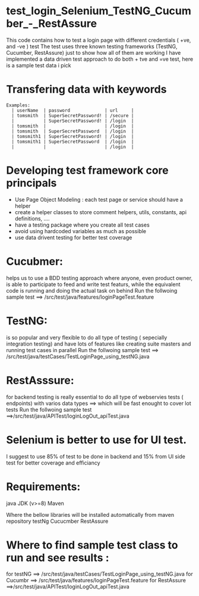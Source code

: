 # test_login_Selenium_TestNG_Cucumber_-_RestAssure 

This code contains how to test a login page with different credentials ( +ve, and -ve ) test
The test uses three known testing frameworks (TestNG, Cucumber, RestAssure) just to show how all of them are working 
I have implemented a data driven test approach to do both + tve and =ve test, here is a sample test data i pick 

 # Transfering data with keywords 
    Examples: 
      | userName  | password             | url     |
      | tomsmith  | SuperSecretPassword! | /secure |
      |           | SuperSecretPassword! | /login  |
      | tomsmith  |                      | /login  |
      | tomsmith  | SuperSecretPassword  | /login  |
      | tomsmith1 | SuperSecretPassword! | /login  |
      | tomsmith1 | SuperSecretPassword  | /login  |
      |           |                      | /login  |
      
 # Developing test framework core principals 
 - Use Page Object Modeling : each test page or service should have a helper 
 - create a helper classes to store comment helpers, utils, constants, api definitions, ....
 - have a testing package where you create all test cases 
 - avoid using hardcoded variables as much as possible
 - use data drivent testing for better test coverage 
 
 # Cucubmer:
 helps us to use a BDD testing approach where anyone, even product owner, is able to participate to feed and write test featurs, while the equivalent code is running and doing the actual task on behind 
 Run the follwoing sample test ==> /src/test/java/features/loginPageTest.feature

# TestNG:
 is so popular and very flexible to do all type of testing ( sepecially integration testing) and have lots of features like creating suite masters and running test cases in parallel 
Run the follwoing sample test ==> /src/test/java/testCases/TestLoginPage_using_testNG.java

 
 # RestAsssure:
 for backend testing is really essential to do all type of webservies tests ( endpoints) with varios data types ==> which will be fast enought to cover lot tests 
 Run the follwoing sample test ==>/src/test/java/APITest/loginLogOut_apiTest.java

 # Selenium is better to use for UI test. 
 
 I suggest to use 85% of test to be done in backend and 15% from UI side test for better coverage and efficiancy
 
 # Requirements:
 java JDK (v>=8)
 Maven 
 
 Where the bellow libraries will be installed automatically from maven repository 
 testNg
 Cucucmber
 RestAssure
 
 
 # Where to find sample test class to run and see results :
 for testNG ==> /src/test/java/testCases/TestLoginPage_using_testNG.java
 for Cucumbr ==> /src/test/java/features/loginPageTest.feature
 for RestAssure ==>/src/test/java/APITest/loginLogOut_apiTest.java
 


